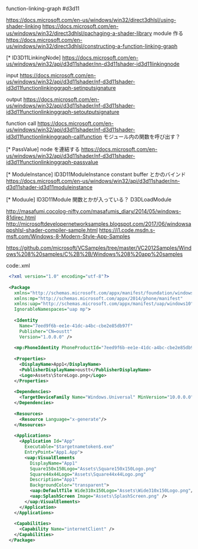 function-linking-graph
#d3d11

https://docs.microsoft.com/en-us/windows/win32/direct3dhlsl/using-shader-linking
	https://docs.microsoft.com/en-us/windows/win32/direct3dhlsl/pachaging-a-shader-library module 作る
	https://docs.microsoft.com/en-us/windows/win32/direct3dhlsl/constructing-a-function-linking-graph

[* ID3D11LinkingNode]
https://docs.microsoft.com/en-us/windows/win32/api/d3d11shader/nn-d3d11shader-id3d11linkingnode

input
https://docs.microsoft.com/en-us/windows/win32/api/d3d11shader/nf-d3d11shader-id3d11functionlinkinggraph-setinputsignature

output
https://docs.microsoft.com/en-us/windows/win32/api/d3d11shader/nf-d3d11shader-id3d11functionlinkinggraph-setoutputsignature

function call
https://docs.microsoft.com/en-us/windows/win32/api/d3d11shader/nf-d3d11shader-id3d11functionlinkinggraph-callfunction
モジュール内の関数を呼び出す？

[* PassValue]
node を連結する
https://docs.microsoft.com/en-us/windows/win32/api/d3d11shader/nf-d3d11shader-id3d11functionlinkinggraph-passvalue

[* ModuleInstance]
ID3D11ModuleInstance 
constant buffer とかのバインド
https://docs.microsoft.com/en-us/windows/win32/api/d3d11shader/nn-d3d11shader-id3d11moduleinstance

[* Moduule]
ID3D11Module
関数とかが入っている？
D3DLoadModule 


http://masafumi.cocolog-nifty.com/masafumis_diary/2014/05/windows-81direc.html
http://microsoftdevelopernetworksamples.blogspot.com/2017/06/windowsappshlsl-shader-compiler-sample.html
https://i1.code.msdn.s-msft.com/Windows-8-Modern-Style-App-Samples

https://github.com/microsoft/VCSamples/tree/master/VC2012Samples/Windows%208%20samples/C%2B%2B/Windows%208%20app%20samples

code:.xml
```xml
 <?xml version="1.0" encoding="utf-8"?>
 
 <Package
   xmlns="http://schemas.microsoft.com/appx/manifest/foundation/windows10"
   xmlns:mp="http://schemas.microsoft.com/appx/2014/phone/manifest"
   xmlns:uap="http://schemas.microsoft.com/appx/manifest/uap/windows10"
   IgnorableNamespaces="uap mp">
 
   <Identity
     Name="7eed9f6b-ee1e-41dc-a4bc-cbe2e85db97f"
     Publisher="CN=oustt"
     Version="1.0.0.0" />
 
   <mp:PhoneIdentity PhoneProductId="7eed9f6b-ee1e-41dc-a4bc-cbe2e85db97f" PhonePublisherId="00000000-0000-0000-0000-000000000000"/>
 
   <Properties>
     <DisplayName>App1</DisplayName>
     <PublisherDisplayName>oustt</PublisherDisplayName>
     <Logo>Assets\StoreLogo.png</Logo>
   </Properties>
 
   <Dependencies>
     <TargetDeviceFamily Name="Windows.Universal" MinVersion="10.0.0.0" MaxVersionTested="10.0.0.0" />
   </Dependencies>
 
   <Resources>
     <Resource Language="x-generate"/>
   </Resources>
 
   <Applications>
     <Application Id="App"
       Executable="$targetnametoken$.exe"
       EntryPoint="App1.App">
       <uap:VisualElements
         DisplayName="App1"
         Square150x150Logo="Assets\Square150x150Logo.png"
         Square44x44Logo="Assets\Square44x44Logo.png"
         Description="App1"
         BackgroundColor="transparent">
         <uap:DefaultTile Wide310x150Logo="Assets\Wide310x150Logo.png"/>
         <uap:SplashScreen Image="Assets\SplashScreen.png" />
       </uap:VisualElements>
     </Application>
   </Applications>
 
   <Capabilities>
     <Capability Name="internetClient" />
   </Capabilities>
 </Package>
```
